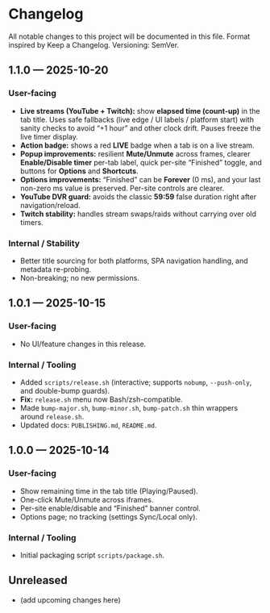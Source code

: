 # Changelog
All notable changes to this project will be documented in this file.
Format inspired by Keep a Changelog. Versioning: SemVer.

## 1.1.0 — 2025-10-20
### User-facing
- **Live streams (YouTube + Twitch):** show **elapsed time (count-up)** in the tab title. Uses safe fallbacks (live edge / UI labels / platform start) with sanity checks to avoid “+1 hour” and other clock drift. Pauses freeze the live timer display.
- **Action badge:** shows a red **LIVE** badge when a tab is on a live stream.
- **Popup improvements:** resilient **Mute/Unmute** across frames, clearer **Enable/Disable timer** per-tab label, quick per-site “Finished” toggle, and buttons for **Options** and **Shortcuts**.
- **Options improvements:** “Finished” can be **Forever** (0 ms), and your last non-zero ms value is preserved. Per-site controls are clearer.  
- **YouTube DVR guard:** avoids the classic **59:59** false duration right after navigation/reload.
- **Twitch stability:** handles stream swaps/raids without carrying over old timers.

### Internal / Stability
- Better title sourcing for both platforms, SPA navigation handling, and metadata re-probing.
- Non-breaking; no new permissions.

## 1.0.1 — 2025-10-15
### User-facing
- No UI/feature changes in this release.

### Internal / Tooling
- Added `scripts/release.sh` (interactive; supports `nobump`, `--push-only`, and double-bump guards).
- **Fix:** `release.sh` menu now Bash/zsh-compatible.
- Made `bump-major.sh`, `bump-minor.sh`, `bump-patch.sh` thin wrappers around `release.sh`.
- Updated docs: `PUBLISHING.md`, `README.md`.

## 1.0.0 — 2025-10-14
### User-facing
- Show remaining time in the tab title (Playing/Paused).
- One-click Mute/Unmute across iframes.
- Per-site enable/disable and “Finished” banner control.
- Options page; no tracking (settings Sync/Local only).

### Internal / Tooling
- Initial packaging script `scripts/package.sh`.

## Unreleased
- (add upcoming changes here)
